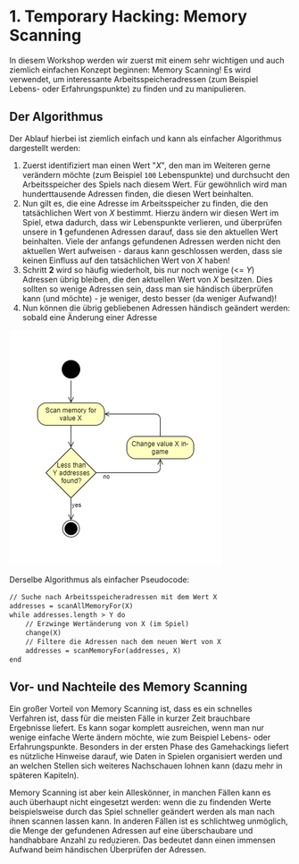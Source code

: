 # 1. Temporary Hacking: Memory Scanning
In diesem Workshop werden wir zuerst mit einem sehr wichtigen und auch ziemlich einfachen Konzept beginnen: Memory Scanning! Es wird verwendet, um interessante Arbeitsspeicheradressen (zum Beispiel Lebens- oder Erfahrungspunkte) zu finden und zu manipulieren.

## Der Algorithmus
Der Ablauf hierbei ist ziemlich einfach und kann als einfacher Algorithmus dargestellt werden:
1. Zuerst identifiziert man einen Wert "_X_", den man im Weiteren gerne verändern möchte (zum Beispiel `100` Lebenspunkte) und durchsucht den Arbeitsspeicher des Spiels nach diesem Wert. Für gewöhnlich wird man hunderttausende Adressen finden, die diesen Wert beinhalten.
2. Nun gilt es, die eine Adresse im Arbeitsspeicher zu finden, die den tatsächlichen Wert von *X* bestimmt. Hierzu ändern wir diesen Wert im Spiel, etwa dadurch, dass wir Lebenspunkte verlieren, und überprüfen unsere in **1** gefundenen Adressen darauf, dass sie den aktuellen Wert beinhalten. Viele der anfangs gefundenen Adressen werden nicht den aktuellen Wert aufweisen - daraus kann geschlossen werden, dass sie keinen Einfluss auf den tatsächlichen Wert von *X* haben!
3. Schritt **2** wird so häufig wiederholt, bis nur noch wenige (<= *Y*) Adressen übrig bleiben, die den aktuellen Wert von *X* besitzen. Dies sollten so wenige Adressen sein, dass man sie händisch überprüfen kann (und möchte) - je weniger, desto besser (da weniger Aufwand)!
4. Nun können die übrig gebliebenen Adressen händisch geändert werden: sobald eine Änderung einer Adresse 

![Memory Scanning](img/AlgoMemoryScanning.png)

Derselbe Algorithmus als einfacher Pseudocode:
```
// Suche nach Arbeitsspeicheradressen mit dem Wert X
addresses = scanAllMemoryFor(X)
while addresses.length > Y do
    // Erzwinge Wertänderung von X (im Spiel)
    change(X) 
    // Filtere die Adressen nach dem neuen Wert von X
    addresses = scanMemoryFor(addresses, X)
end
```

## Vor- und Nachteile des Memory Scanning
Ein großer Vorteil von Memory Scanning ist, dass es ein schnelles Verfahren ist, dass für die meisten Fälle in kurzer Zeit brauchbare Ergebnisse liefert. Es kann sogar komplett ausreichen, wenn man nur wenige einfache Werte ändern möchte, wie zum Beispiel Lebens- oder Erfahrungspunkte. Besonders in der ersten Phase des Gamehackings liefert es nützliche Hinweise darauf, wie Daten in Spielen organisiert werden und an welchen Stellen sich weiteres Nachschauen lohnen kann (dazu mehr in späteren Kapiteln).

Memory Scanning ist aber kein Alleskönner, in manchen Fällen kann es auch überhaupt nicht eingesetzt werden: wenn die zu findenden Werte beispielsweise durch das Spiel schneller geändert werden als man nach ihnen scannen lassen kann. In anderen Fällen ist es schlichtweg unmöglich, die Menge der gefundenen Adressen auf eine überschaubare und handhabbare Anzahl zu reduzieren. Das bedeutet dann einen immensen Aufwand beim händischen Überprüfen der Adressen.